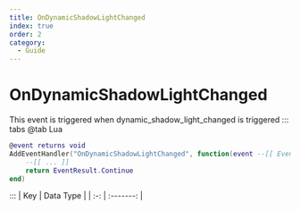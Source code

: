 ```yaml
---
title: OnDynamicShadowLightChanged
index: true
order: 2
category:
  - Guide
---
```


# OnDynamicShadowLightChanged
This event is triggered when dynamic_shadow_light_changed is triggered
::: tabs
@tab Lua
```lua
@event returns void
AddEventHandler("OnDynamicShadowLightChanged", function(event --[[ Event ]])
    --[[ ... ]]
    return EventResult.Continue
end)
```

:::
| Key | Data Type |
| :-: | :-------: |